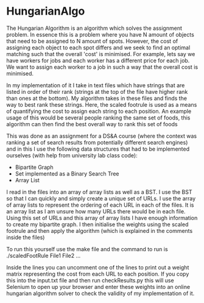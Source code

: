 # HungarianAlgo
The Hungarian Algorithm is an algorithm which solves the assignment problem. In essence this is a problem where you have N amount of objects that need to be assigned to N amount of spots.
However, the cost of assigning each object to each spot differs and we seek to find an optimal matching such that the overall 'cost' is minimised. For example, lets say we have workers for jobs and each worker has a different price for each job. 
We want to assign each worker to a job in such a way that the overall cost is minimised.

In my implementation of it I take in text files which have strings that are listed in order of their rank (strings at the top of the file have higher rank than ones at the bottom).
My algorithm takes in these files and finds the way to best rank these strings. Here, the scaled footrule is used as a means of quantifying the cost to assign each string to each position. An example usage of this would be several people ranking the same set of foods, this algorithm can then find the best overall way to rank this set of foods

This was done as an assignment for a DS&A course (where the context was ranking a set of search results from potentially different search engines) and in this I use the following data structures that had to be implemented ourselves (with help from university lab class code):
- Bipartite Graph
- Set implemented as a Binary Search Tree
- Array List 

I read in the files into an array of array lists as well as a BST. I use the BST so that I can quickly and simply create a unique set of URLs.
I use the array of array lists to represent the ordering of each URL in each of the files. It is an array list as I am unsure how many URLs there 
would be in each file. Using this set of URLs and this array of array lists I have enough information to create my bipartite graph. I then initialise the weights using the scaled footrule
and then apply the algorithm (which is explained in the comments inside the files)

To run this yourself use the make file and the command to run is ./scaledFootRule File1 File2 ...

Inside the lines you can uncomment one of the lines to print out a weight matrix representing the cost from each URL to each position.
If you copy this into the input.txt file and then run checkResults.py this will use Selenium to open up your browser and enter these 
weights into an online hungarian algorithm solver to check the validity of my implementation of it.

